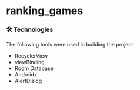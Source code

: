 # ranking_games

### 🛠 Technologies
The following tools were used in building the project:

- RecyclerView
- viewBinding
- Room Database
- Androidx
- AlertDialog
